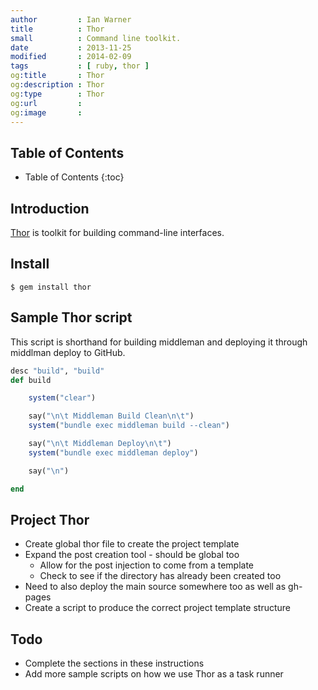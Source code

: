 ```yaml
---
author         : Ian Warner
title          : Thor
small          : Command line toolkit.
date           : 2013-11-25
modified       : 2014-02-09
tags           : [ ruby, thor ]
og:title       : Thor
og:description : Thor
og:type        : Thor
og:url         :
og:image       :
---
```


## Table of Contents
* Table of Contents
{:toc}

## Introduction
[Thor][] is toolkit for building command-line interfaces.

## Install
~~~ shell
$ gem install thor
~~~

## Sample Thor script
This script is shorthand for building middleman and deploying it through
middlman deploy to GitHub.

~~~ ruby
desc "build", "build"
def build

    system("clear")

    say("\n\t Middleman Build Clean\n\t")
    system("bundle exec middleman build --clean")

    say("\n\t Middleman Deploy\n\t")
    system("bundle exec middleman deploy")

    say("\n")

end
~~~

## Project Thor
* Create global thor file to create the project template
* Expand the post creation tool - should be global too
    * Allow for the post injection to come from a template
    * Check to see if the directory has already been created too
* Need to also deploy the main source somewhere too as well as gh-pages
* Create a script to produce the correct project template structure

## Todo
* Complete the sections in these instructions
* Add more sample scripts on how we use Thor as a task runner

[Thor]:http://whatisthor.com/
